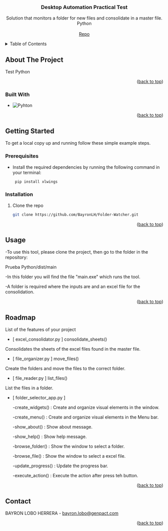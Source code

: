 <!-- Improved compatibility of back to top link: See: https://github.com/othneildrew/Best-README-Template/pull/73 -->

<a name="readme-top"></a>

<!--
*** Thanks for checking out the Best-README-Template. If you have a suggestion
*** that would make this better, please fork the repo and create a pull request
*** or simply open an issue with the tag "enhancement".
*** Don't forget to give the project a star!
*** Thanks again! Now go create something AMAZING! :D
-->

<!-- PROJECT SHIELDS -->
<!--
*** I'm using markdown "reference style" links for readability.
*** Reference links are enclosed in brackets [ ] instead of parentheses ( ).
*** See the bottom of this document for the declaration of the reference variables
*** for contributors-url, forks-url, etc. This is an optional, concise syntax you may use.
*** https://www.markdownguide.org/basic-syntax/#reference-style-links
-->

<!-- PROJECT LOGO -->
<br />
<div align="center">
  <a href="https://github.com/github_username/repo_name">
    
  </a>

<h3 align="center">Desktop Automation Practical Test</h3>

  <p align="center">
    Solution that monitors a folder for new files and consolidate in a master file.
    <br />
    Python
    <br />
    <br />
    <a href="https://github.com/BayronLH/Folder-Watcher.git">Repo</a>
  </p>
</div>

<!-- TABLE OF CONTENTS -->
<details>
  <summary>Table of Contents</summary>
  <ol>
    <li>
      <a href="#about-the-project">About The Project</a>
      <ul>
        <li><a href="#built-with">Built With</a></li>
      </ul>
    </li>
    <li>
      <a href="#getting-started">Getting Started</a>
      <ul>
        <li><a href="#prerequisites">Prerequisites</a></li>
        <li><a href="#installation">Installation</a></li>
      </ul>
    </li>
    <li><a href="#usage">Usage</a></li>
    <li><a href="#roadmap">Roadmap</a></li>
    <li><a href="#contact">Contact</a></li>
  
  </ol>
</details>

<!-- ABOUT THE PROJECT -->

## About The Project

Test Python

<p align="right">(<a href="#readme-top">back to top</a>)</p>

### Built With

- ![Pyhton][Python]

<p align="right">(<a href="#readme-top">back to top</a>)</p>

<!-- GETTING STARTED -->

## Getting Started

To get a local copy up and running follow these simple example steps.

### Prerequisites

- Install the required dependencies by running the following command in your terminal:
  ```sh
   pip install xlwings
  ```

### Installation

1. Clone the repo
   ```sh
   git clone https://github.com/BayronLH/Folder-Watcher.git
   ```

<p align="right">(<a href="#readme-top">back to top</a>)</p>

<!-- USAGE EXAMPLES -->

## Usage

-To use this tool, please clone the project, then go to the folder in the repository:

Prueba Python/dist/main

-In this folder you will find the file "main.exe" which runs the tool.

-A folder is required where the inputs are and an excel file for the consolidation.

<p align="right">(<a href="#readme-top">back to top</a>)</p>

<!-- ROADMAP -->

## Roadmap

List of the features of your project

- [ excel_consolidator.py ] consolidate_sheets()

Consolidates the sheets of the excel files found in the master file.

- [ file_organizer.py ] move_files()

Create the folders and move the files to the correct folder.

- [ file_reader.py ] list_files()

List the files in a folder.

- [ folder_selector_app.py ]

  -create_widgets() : Create and organize visual elements in the window.

  -create_menu() : Create and organize visual elements in the Menu bar.

  -show_about() : Show about message.

  -show_help() : Show help message.

  -browse_folder() : Show the window to select a folder.

  -browse_file() : Show the window to select a excel file.

  -update_progress() : Update the progress bar.

  -execute_action() : Execute the action after press teh button.

<p align="right">(<a href="#readme-top">back to top</a>)</p>

<!-- CONTACT -->

## Contact

BAYRON LOBO HERRERA - bayron.lobo@genpact.com

<p align="right">(<a href="#readme-top">back to top</a>)</p>

<!-- Documentation -->

<!-- MARKDOWN LINKS & IMAGES -->
<!-- https://www.markdownguide.org/basic-syntax/#reference-style-links -->

[contributors-shield]: https://img.shields.io/github/contributors/github_username/repo_name.svg?style=for-the-badge
[contributors-url]: https://github.com/github_username/repo_name/graphs/contributors
[forks-shield]: https://img.shields.io/github/forks/github_username/repo_name.svg?style=for-the-badge
[forks-url]: https://github.com/github_username/repo_name/network/members
[stars-shield]: https://img.shields.io/github/stars/github_username/repo_name.svg?style=for-the-badge
[stars-url]: https://github.com/github_username/repo_name/stargazers
[issues-shield]: https://img.shields.io/github/issues/github_username/repo_name.svg?style=for-the-badge
[issues-url]: https://github.com/github_username/repo_name/issues
[license-shield]: https://img.shields.io/github/license/github_username/repo_name.svg?style=for-the-badge
[license-url]: https://github.com/github_username/repo_name/blob/master/LICENSE.txt
[linkedin-shield]: https://img.shields.io/badge/-LinkedIn-black.svg?style=for-the-badge&logo=linkedin&colorB=555
[linkedin-url]: https://linkedin.com/in/linkedin_username
[product-screenshot]: images/screenshot.png
[Next.js]: https://img.shields.io/badge/next.js-000000?style=for-the-badge&logo=nextdotjs&logoColor=white
[Next-url]: https://nextjs.org/
[React.js]: https://img.shields.io/badge/React-20232A?style=for-the-badge&logo=react&logoColor=61DAFB
[Python]: https://img.shields.io/badge/Python-000000?style=for-the-badge&logo=python
[PowerBI]: https://img.shields.io/badge/power%20bi-20232A?style=for-the-badge&logo=powerbi
[PowerAuto]: https://img.shields.io/badge/power%20automate-20232A?style=for-the-badge&logo=powerautomate
[PowerApps]: https://img.shields.io/badge/power%20apps-20232A?style=for-the-badge&logo=powerapps
[Sharepoint]: https://img.shields.io/badge/SharePoint-20232A?style=for-the-badge&logo=microsoftsharepoint
[Dataiku]: https://img.shields.io/badge/dataiku-20232A?style=for-the-badge&logo=dataiku
[C#]: https://img.shields.io/badge/csharp-000000?style=for-the-badge&logo=csharp
[VBA]: https://img.shields.io/badge/VBA-000000?style=for-the-badge&logo=Microsoft%20Excel
[React-url]: https://reactjs.org/
[Vue.js]: https://img.shields.io/badge/Vue.js-35495E?style=for-the-badge&logo=vuedotjs&logoColor=4FC08D
[Vue-url]: https://vuejs.org/
[Angular.io]: https://img.shields.io/badge/Angular-DD0031?style=for-the-badge&logo=angular&logoColor=white
[Angular-url]: https://angular.io/
[Svelte.dev]: https://img.shields.io/badge/Svelte-4A4A55?style=for-the-badge&logo=svelte&logoColor=FF3E00
[Svelte-url]: https://svelte.dev/
[Laravel.com]: https://img.shields.io/badge/Laravel-FF2D20?style=for-the-badge&logo=laravel&logoColor=white
[Laravel-url]: https://laravel.com
[Bootstrap.com]: https://img.shields.io/badge/Bootstrap-563D7C?style=for-the-badge&logo=bootstrap&logoColor=white
[Bootstrap-url]: https://getbootstrap.com
[JQuery.com]: https://img.shields.io/badge/jQuery-0769AD?style=for-the-badge&logo=jquery&logoColor=white
[JQuery-url]: https://jquery.com
